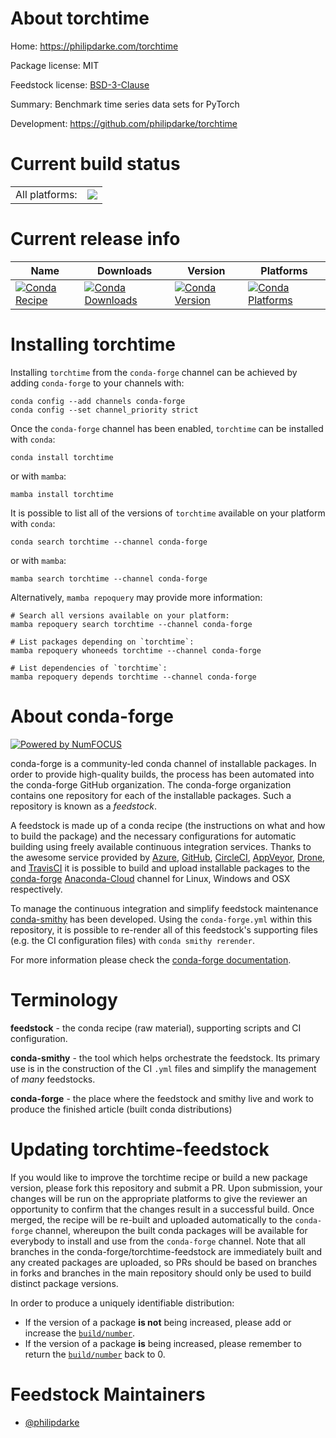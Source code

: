 About torchtime
===============

Home: https://philipdarke.com/torchtime

Package license: MIT

Feedstock license: [BSD-3-Clause](https://github.com/conda-forge/torchtime-feedstock/blob/main/LICENSE.txt)

Summary: Benchmark time series data sets for PyTorch

Development: https://github.com/philipdarke/torchtime

Current build status
====================


<table><tr><td>All platforms:</td>
    <td>
      <a href="https://dev.azure.com/conda-forge/feedstock-builds/_build/latest?definitionId=17361&branchName=main">
        <img src="https://dev.azure.com/conda-forge/feedstock-builds/_apis/build/status/torchtime-feedstock?branchName=main">
      </a>
    </td>
  </tr>
</table>

Current release info
====================

| Name | Downloads | Version | Platforms |
| --- | --- | --- | --- |
| [![Conda Recipe](https://img.shields.io/badge/recipe-torchtime-green.svg)](https://anaconda.org/conda-forge/torchtime) | [![Conda Downloads](https://img.shields.io/conda/dn/conda-forge/torchtime.svg)](https://anaconda.org/conda-forge/torchtime) | [![Conda Version](https://img.shields.io/conda/vn/conda-forge/torchtime.svg)](https://anaconda.org/conda-forge/torchtime) | [![Conda Platforms](https://img.shields.io/conda/pn/conda-forge/torchtime.svg)](https://anaconda.org/conda-forge/torchtime) |

Installing torchtime
====================

Installing `torchtime` from the `conda-forge` channel can be achieved by adding `conda-forge` to your channels with:

```
conda config --add channels conda-forge
conda config --set channel_priority strict
```

Once the `conda-forge` channel has been enabled, `torchtime` can be installed with `conda`:

```
conda install torchtime
```

or with `mamba`:

```
mamba install torchtime
```

It is possible to list all of the versions of `torchtime` available on your platform with `conda`:

```
conda search torchtime --channel conda-forge
```

or with `mamba`:

```
mamba search torchtime --channel conda-forge
```

Alternatively, `mamba repoquery` may provide more information:

```
# Search all versions available on your platform:
mamba repoquery search torchtime --channel conda-forge

# List packages depending on `torchtime`:
mamba repoquery whoneeds torchtime --channel conda-forge

# List dependencies of `torchtime`:
mamba repoquery depends torchtime --channel conda-forge
```


About conda-forge
=================

[![Powered by
NumFOCUS](https://img.shields.io/badge/powered%20by-NumFOCUS-orange.svg?style=flat&colorA=E1523D&colorB=007D8A)](https://numfocus.org)

conda-forge is a community-led conda channel of installable packages.
In order to provide high-quality builds, the process has been automated into the
conda-forge GitHub organization. The conda-forge organization contains one repository
for each of the installable packages. Such a repository is known as a *feedstock*.

A feedstock is made up of a conda recipe (the instructions on what and how to build
the package) and the necessary configurations for automatic building using freely
available continuous integration services. Thanks to the awesome service provided by
[Azure](https://azure.microsoft.com/en-us/services/devops/), [GitHub](https://github.com/),
[CircleCI](https://circleci.com/), [AppVeyor](https://www.appveyor.com/),
[Drone](https://cloud.drone.io/welcome), and [TravisCI](https://travis-ci.com/)
it is possible to build and upload installable packages to the
[conda-forge](https://anaconda.org/conda-forge) [Anaconda-Cloud](https://anaconda.org/)
channel for Linux, Windows and OSX respectively.

To manage the continuous integration and simplify feedstock maintenance
[conda-smithy](https://github.com/conda-forge/conda-smithy) has been developed.
Using the ``conda-forge.yml`` within this repository, it is possible to re-render all of
this feedstock's supporting files (e.g. the CI configuration files) with ``conda smithy rerender``.

For more information please check the [conda-forge documentation](https://conda-forge.org/docs/).

Terminology
===========

**feedstock** - the conda recipe (raw material), supporting scripts and CI configuration.

**conda-smithy** - the tool which helps orchestrate the feedstock.
                   Its primary use is in the construction of the CI ``.yml`` files
                   and simplify the management of *many* feedstocks.

**conda-forge** - the place where the feedstock and smithy live and work to
                  produce the finished article (built conda distributions)


Updating torchtime-feedstock
============================

If you would like to improve the torchtime recipe or build a new
package version, please fork this repository and submit a PR. Upon submission,
your changes will be run on the appropriate platforms to give the reviewer an
opportunity to confirm that the changes result in a successful build. Once
merged, the recipe will be re-built and uploaded automatically to the
`conda-forge` channel, whereupon the built conda packages will be available for
everybody to install and use from the `conda-forge` channel.
Note that all branches in the conda-forge/torchtime-feedstock are
immediately built and any created packages are uploaded, so PRs should be based
on branches in forks and branches in the main repository should only be used to
build distinct package versions.

In order to produce a uniquely identifiable distribution:
 * If the version of a package **is not** being increased, please add or increase
   the [``build/number``](https://docs.conda.io/projects/conda-build/en/latest/resources/define-metadata.html#build-number-and-string).
 * If the version of a package **is** being increased, please remember to return
   the [``build/number``](https://docs.conda.io/projects/conda-build/en/latest/resources/define-metadata.html#build-number-and-string)
   back to 0.

Feedstock Maintainers
=====================

* [@philipdarke](https://github.com/philipdarke/)


